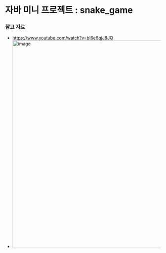 
# 자바 미니 프로젝트 : snake_game

### 참고 자료
- https://www.youtube.com/watch?v=bI6e6qjJ8JQ
- <img width="671" alt="image" src="https://github.com/jongheonleee/snake_game/assets/87258372/21cfcaaa-2984-4ca9-b015-19284231b119">

